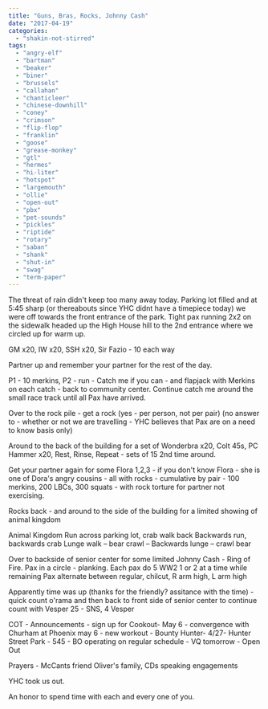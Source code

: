 ```yaml
---
title: "Guns, Bras, Rocks, Johnny Cash"
date: "2017-04-19"
categories: 
  - "shakin-not-stirred"
tags: 
  - "angry-elf"
  - "bartman"
  - "beaker"
  - "biner"
  - "brussels"
  - "callahan"
  - "chanticleer"
  - "chinese-downhill"
  - "coney"
  - "crimson"
  - "flip-flop"
  - "franklin"
  - "goose"
  - "grease-monkey"
  - "gtl"
  - "hermes"
  - "hi-liter"
  - "hotspot"
  - "largemouth"
  - "ollie"
  - "open-out"
  - "pbx"
  - "pet-sounds"
  - "pickles"
  - "riptide"
  - "rotary"
  - "saban"
  - "shank"
  - "shut-in"
  - "swag"
  - "term-paper"
---
```


The threat of rain didn't keep too many away today. Parking lot filled and at 5:45 sharp (or thereabouts since YHC didnt have a timepiece today) we were off towards the front entrance of the park. Tight pax running 2x2 on the sidewalk headed up the High House hill to the 2nd entrance where we circled up for warm up.

GM x20, IW x20, SSH x20, Sir Fazio - 10 each way

Partner up and remember your partner for the rest of the day.

P1 - 10 merkins, P2 - run - Catch me if you can - and flapjack with Merkins on each catch - back to community center. Continue catch me around the small race track until all Pax have arrived.

Over to the rock pile - get a rock (yes - per person, not per pair) (no answer to - whether or not we are travelling - YHC believes that Pax are on a need to know basis only)

Around to the back of the building for a set of Wonderbra x20, Colt 45s, PC Hammer x20, Rest, Rinse, Repeat - sets of 15 2nd time around.

Get your partner again for some Flora 1,2,3 - if you don't know Flora - she is one of Dora's angry cousins - all with rocks - cumulative by pair - 100 merkins, 200 LBCs, 300 squats - with rock torture for partner not exercising.

Rocks back - and around to the side of the building for a limited showing of animal kingdom

Animal Kingdom Run across parking lot, crab walk back Backwards run, backwards crab Lunge walk – bear crawl – Backwards lunge – crawl bear

Over to backside of senior center for some limited Johnny Cash - Ring of Fire. Pax in a circle - planking. Each pax do 5 WW2 1 or 2 at a time while remaining Pax alternate between regular, chilcut, R arm high, L arm high

Apparently time was up (thanks for the friendly? assitance with the time) - quick count o'rama and then back to front side of senior center to continue count with Vesper 25 - SNS, 4 Vesper

COT - Announcements - sign up for Cookout- May 6 - convergence with Churham at Phoenix may 6 - new workout - Bounty Hunter- 4/27- Hunter Street Park - 545 - BO operating on regular schedule - VQ tomorrow - Open Out

Prayers - McCants friend Oliver's family, CDs speaking engagements

YHC took us out.

An honor to spend time with each and every one of you.
